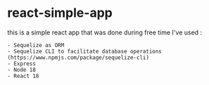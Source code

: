 # react-simple-app
this is a simple react app that was done during free time 
I've used : 

    - Sequelize as ORM
    - Sequelize CLI to facilitate database operations (https://www.npmjs.com/package/sequelize-cli)
    - Express 
    - Node 18 
    - React 18
